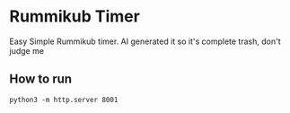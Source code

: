 # Rummikub Timer
Easy Simple Rummikub timer. AI generated it so it's complete trash, don't judge me

## How to run
```python3 -m http.server 8001```
